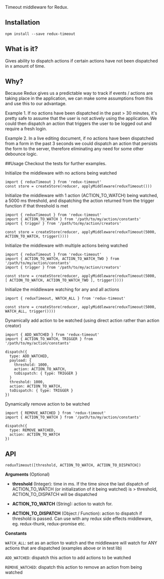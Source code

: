 Timeout middleware for Redux.

Installation
---
```
npm install --save redux-timeout
```

What is it?
---
Gives ability to dispatch actions if certain actions have not been dispatched in x amount of time.

Why?
---
Because Redux gives us a predictable way to track if events / actions are taking place in the application, we can make some assumptions from this and use this to our advantage.  

Example 1. If no actions have been dispatched in the past > 30 minutes, it's pretty safe to assume that the user is not actively using the application.  We could then dispatch an action that triggers the user to be logged out and require a fresh login.

Example 2. In a live editing document, if no actions have been dispatched from a form in the past 3 seconds we could dispatch an action that persists the form to the server, therefore eliminating any need for some other debounce logic.

##Usage
Checkout the tests for further examples.

Initialize the middleware with no actions being watched
```
import { reduxTimeout } from 'redux-timeout'
const store = createStore(reducer, applyMiddleware(reduxTimeout()))
```

Initialize the middleware with 1 action (ACTION_TO_WATCH) being watched, a 5000 ms threshold, and dispatching the action returned from the trigger function if that threshold is met
```
import { reduxTimeout } from 'redux-timeout'
import { ACTION_TO_WATCH } from '/path/to/my/action/constants'
import { trigger } from '/path/to/my/action/creators'

const store = createStore(reducer, applyMiddleware(reduxTimeout(5000, ACTION_TO_WATCH, trigger())))
```

Initialize the middleware with multiple actions being watched
```
import { reduxTimeout } from 'redux-timeout'
import { ACTION_TO_WATCH, ACTION_TO_WATCH_TWO } from '/path/to/my/action/constants'
import { trigger } from '/path/to/my/action/creators'

const store = createStore(reducer, applyMiddleware(reduxTimeout(5000, [ ACTION_TO_WATCH, ACTION_TO_WATCH_TWO ], trigger())))
```

Initialize the middleware watching for any and all actions
```
import { reduxTimeout, WATCH_ALL } from 'redux-timeout'

const store = createStore(reducer, applyMiddleware(reduxTimeout(5000, WATCH_ALL, trigger())))
```

Dynamically add action to be watched (using direct action rather than action creator)
```
import { ADD_WATCHED } from 'redux-timeout'
import { ACTION_TO_WATCH, TRIGGER } from '/path/to/my/action/constants'

dispatch({
  type: ADD_WATCHED,
  payload: {
    threshold: 1000,
    action: ACTION_TO_WATCH,
    toDispatch: { type: TRIGGER }
  }
  threshold: 1000,
  action: ACTION_TO_WATCH,
  toDispatch: { type: TRIGGER }
})
```

Dynamically remove action to be watched
```
import { REMOVE_WATCHED } from 'redux-timeout'
import { ACTION_TO_WATCH } from '/path/to/my/action/constants'

dispatch({
  type: REMOVE_WATCHED,
  action: ACTION_TO_WATCH
})
```

API
---
```
reduxTimeout([threshold, ACTION_TO_WATCH, ACTION_TO_DISPATCH])
```
**Arguments** (Optional)

+ **threshold** (Integer): time in ms.  If the time since the last dispatch of ACTION_TO_WATCH (or initialization of it being watched) is > threshold, ACTION_TO_DISPATCH will be dispatched

+ **ACTION_TO_WATCH** (String): action to watch for.

+ **ACTION_TO_DISPATCH** (Object / Function): action to dispatch if threshold is passed.  Can use with any redux side effects middleware, eg. redux-thunk, redux-promise etc.

**Constants**

```WATCH_ALL```: set as an action to watch and the middleware will watch for ANY actions that are dispatched (examples above or in test lib)

```ADD_WATCHED```: dispatch this action to add actions to be watched

```REMOVE_WATCHED```: dispatch this action to remove an action from being watched
